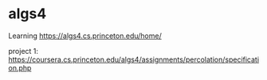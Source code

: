 # algs4

Learning https://algs4.cs.princeton.edu/home/

project 1: https://coursera.cs.princeton.edu/algs4/assignments/percolation/specification.php
